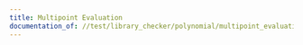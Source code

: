 ```yaml
---
title: Multipoint Evaluation
documentation_of: //test/library_checker/polynomial/multipoint_evaluation.test.py
---
```


